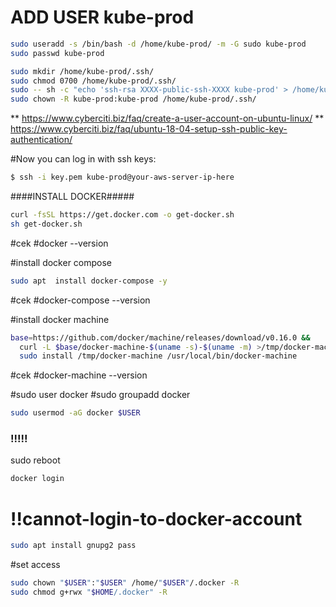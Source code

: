 # ADD USER kube-prod


```sh
sudo useradd -s /bin/bash -d /home/kube-prod/ -m -G sudo kube-prod
sudo passwd kube-prod
```


```sh
sudo mkdir /home/kube-prod/.ssh/
sudo chmod 0700 /home/kube-prod/.ssh/
sudo -- sh -c "echo 'ssh-rsa XXXX-public-ssh-XXXX kube-prod' > /home/kube-prod/.ssh/authorized_keys"
sudo chown -R kube-prod:kube-prod /home/kube-prod/.ssh/
```

**  https://www.cyberciti.biz/faq/create-a-user-account-on-ubuntu-linux/
**  https://www.cyberciti.biz/faq/ubuntu-18-04-setup-ssh-public-key-authentication/

#Now you can log in with ssh keys:
```sh
$ ssh -i key.pem kube-prod@your-aws-server-ip-here
```


####INSTALL DOCKER#####
```sh
curl -fsSL https://get.docker.com -o get-docker.sh
sh get-docker.sh
```

#cek
#docker --version

#install docker compose

```sh
sudo apt  install docker-compose -y
```
#cek
#docker-compose --version


#install docker machine

```sh
base=https://github.com/docker/machine/releases/download/v0.16.0 &&
  curl -L $base/docker-machine-$(uname -s)-$(uname -m) >/tmp/docker-machine &&
  sudo install /tmp/docker-machine /usr/local/bin/docker-machine
```

#cek
#docker-machine --version


#sudo user docker
#sudo groupadd docker

```sh
sudo usermod -aG docker $USER
```

### !!!!!
sudo reboot

```sh
docker login
```

# !!cannot-login-to-docker-account

```sh
sudo apt install gnupg2 pass
```

#set access
```sh
sudo chown "$USER":"$USER" /home/"$USER"/.docker -R
sudo chmod g+rwx "$HOME/.docker" -R
```

